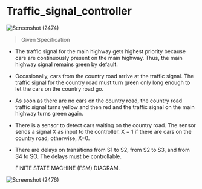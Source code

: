 # Traffic_signal_controller

![Screenshot (2474)](https://github.com/user-attachments/assets/e1430f97-b4e2-438f-91f3-696339f81b9f)

> Given Specification
- The traffic signal for the main highway gets highest priority because cars are continuously present on the main highway. Thus, the main highway signal remains green by default.
- Occasionally, cars from the country road arrive at the traffic signal. The traffic signal for the country road must turn green only long enough to let the cars on the country road go.
- As soon as there are no cars on the country road, the country road traffic signal turns yellow and then red and the traffic signal on the main highway turns green again.
- There is a sensor to detect cars waiting on the country road. The sensor sends a signal X as input to the controller. X = 1 if there are cars on the country road; otherwise, X=0.
- There are delays on transitions from S1 to S2, from S2 to S3, and from S4 to SO. The delays must be controllable.

  FINITE STATE MACHINE (FSM) DIAGRAM.
  
![Screenshot (2476)](https://github.com/user-attachments/assets/a3a03f14-445f-4ad8-9438-f269a408c011)
